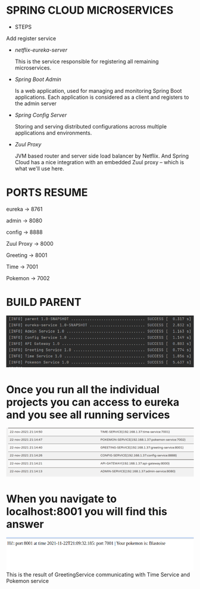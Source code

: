 # SPRING CLOUD MICROSERVICES    

- STEPS

Add register service

- _netflix-eureka-server_
  
  This is the service responsible for registering all remaining microservices.

- _Spring Boot Admin_

  Is a web application, used for managing and monitoring Spring Boot applications. Each application is considered as a client and registers to the admin server

- _Spring Config Server_

  Storing and serving distributed configurations across multiple applications and environments.

- _Zuul Proxy_

  JVM based router and server side load balancer by Netflix. And Spring Cloud has a nice integration with an embedded Zuul proxy – which is what we'll use here.




# PORTS RESUME
eureka     -> 8761

admin      -> 8080

config     -> 8888

Zuul Proxy -> 8000

Greeting   -> 8001

Time       -> 7001

Pokemon    -> 7002

# BUILD PARENT
![build](https://github.com/delalama/SpringMicroservices/blob/master/images/allServices.png)


# Once you run all the individual projects you can access to eureka and you see all running services
![eureka_view](https://github.com/delalama/SpringMicroservices/blob/master/images/eurekaView.png)

# When you navigate to localhost:8001 you will find this answer
![IMAGE](https://github.com/delalama/SpringMicroservices/blob/master/images/greeting%20service.png)
This is the result of GreetingService communicating with Time Service and Pokemon service



